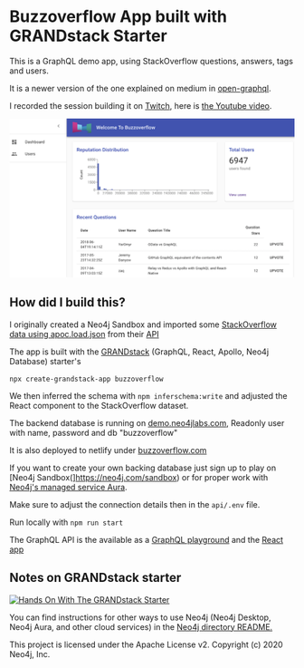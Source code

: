 # Buzzoverflow App built with GRANDstack Starter

This is a GraphQL demo app, using StackOverflow questions, answers, tags and users.

It is a newer version of the one explained on medium in [open-graphql](https://medium.com/open-graphql/build-a-stackoverflow-graphql-api-demo-app-in-10-minutes-69afbf4d037c).

I recorded the session building it on [Twitch](https://Twitch.tv/neo4j_), here is [the Youtube video](https://youtu.be/Quk1-LhG03E).

![](img/buzzoverflow-dashboard.png)

## How did I build this?

I originally created a Neo4j Sandbox and imported some [StackOverflow data using apoc.load.json](./load-so.cypher)
from their [API](https://api.stackexchange.com/2.2/questions?pagesize=100&order=desc&sort=creation&tagged=graphql&site=stackoverflow&filter=!5-i6Zw8Y%294W7vpy91PMYsKM-k9yzEsSC1_Uxlf)

The app is built with the [GRANDstack](https://grandstack.io) (GraphQL, React, Apollo, Neo4j Database) starter's 

```
npx create-grandstack-app buzzoverflow
```

We then inferred the schema with `npm inferschema:write` and adjusted the React component to the StackOverflow dataset.

The backend database is running on [demo.neo4jlabs.com](https://demo.neo4jlabs.com:7473/browser), 
Readonly user with name, password and db "buzzoverflow"

It is also deployed to netlify under [buzzoverflow.com](https://buzzoverflow.com)

If you want to create your own backing database just sign up to play on [Neo4j Sandbox(]https://neo4j.com/sandbox) or for proper work with [Neo4j's managed service Aura](https://neo4j.com/aura).

Make sure to adjust the connection details then in the `api/.env` file.

Run locally with `npm run start` 

The GraphQL API is the available as a [GraphQL playground](http://localhost:4001) and the [React app](http://localhost:3000)

## Notes on GRANDstack starter

[![Hands On With The GRANDstack Starter](http://img.youtube.com/vi/rPC71lUhK_I/0.jpg)](http://www.youtube.com/watch?v=1JLs166lPcA 'Hands On With The GRANDstack Starter')

You can find instructions for other ways to use Neo4j (Neo4j Desktop, Neo4j Aura, and other cloud services) in the [Neo4j directory README.](./neo4j)

This project is licensed under the Apache License v2.
Copyright (c) 2020 Neo4j, Inc.

